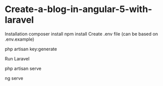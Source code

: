 # Create-a-blog-in-angular-5-with-laravel

Installation
composer install
npm install
Create .env file (can be based on .env.example)

php artisan key:generate

Run Laravel

php artisan serve

ng serve

